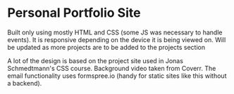 # Personal Portfolio Site

Built only using mostly HTML and CSS (some JS was necessary to handle events). 
It is responsive depending on the device it is being viewed on. Will be updated as more projects are to be added to the projects section 

A lot of the design is based on the project site used in Jonas Schmedtmann's CSS course. Background video taken from Coverr. 
The email functionality uses formspree.io (handy for static sites like this without a backend). 
